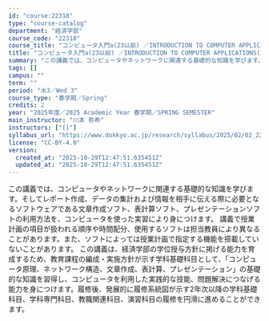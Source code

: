 ```yaml
---
id: "course:22318"
type: "course-catalog"
department: "経済学部"
course_code: "22318"
course_title: "コンピュータ入門a(23以前) ／INTRODUCTION TO COMPUTER APPLICATIONS(A)"
title: "コンピュータ入門a(23以前) ／INTRODUCTION TO COMPUTER APPLICATIONS(A)"
summary: "この講義では、コンピュータやネットワークに関連する基礎的な知識を学びます。そしてレポート作成、データの集計および情報を相手に伝える際に必要となるソフトウェアである文章作成ソフト、表計算ソフト、プレゼンテーションソフトの利用方法を、コンピュー…"
tags: []
campus: ""
term: ""
period: "水3／Wed 3"
course_type: "春学期／Spring"
credits: 2
year: "2025年度／2025 Academic Year 春学期／SPRING SEMESTER"
main_instructor: "川本 弥希"
instructors: ["[]"]
syllabus_url: "https://www.dokkyo.ac.jp/research/syllabus/2025/02/02_22318_ja_JP.html"
license: "CC-BY-4.0"
version:
  created_at: "2025-10-29T12:47:51.635451Z"
  updated_at: "2025-10-29T12:47:51.635451Z"
---
```

この講義では、コンピュータやネットワークに関連する基礎的な知識を学びます。そしてレポート作成、データの集計および情報を相手に伝える際に必要となるソフトウェアである文章作成ソフト、表計算ソフト、プレゼンテーションソフトの利用方法を、コンピュータを使った実習により身につけます。 講義で授業計画の項目が扱われる順序や時間配分、使用するソフトは担当教員により異なることがあります。また、ソフトによっては授業計画で指定する機能を搭載していないことがあります。 この講義は、経済学部の学位授与方針に掲げる能力を育成するため、教育課程の編成・実施方針が示す学科基礎科目として、「コンピュータ原理、ネットワーク構造、文章作成、表計算、プレゼンテーション」の基礎的な知識を習得し、コンピュータを利用した実践的な技能、問題解決につなげる能力を身につけます。履修後、発展的に履修系統図が示す2年次以降の学科基礎科目、学科専門科目、教職関連科目、演習科目の履修を円滑に進めることができます。
